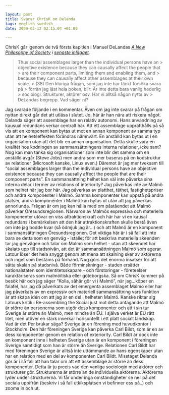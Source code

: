 ```yaml
--- 

layout: post
title: Svarar ChrisK om Delanda 
tags: english swedish 
date: 2009-03-12 02:15:04 +01:00 

---
```


ChrisK går igenom de två första kapitlen i Manuel DeLandas *[A New Philosophy of Society](http://www.christopherkullenberg.se/source/index.php/A_New_Philosophy_of_Society#Chapter_2_-_Assemblages_against_Essences) *i [senaste inlägget](http://christopherkullenberg.se/?p=533)*.*

> Thus social assemblages larger than the individual persons have an > objective existence because they can causally affect the people that > are their component parts, limiting them and enabling them, and > because they can causally affect other assemblages at their own scale. > (38) Den kluriga frågan, som jag inte har tänkt försöka svara på > förrän jag läst hela boken, blir: Är inte detta bara vanlig hederlig > sociologi. Strukturer, aktörer osv. Har vi alltså någon nytta av > DeLandas begrepp. Vad säger ni?

Jag svarade följande i en kommentar. Även om jag inte svarar på frågan om nyttan direkt går det att utläsa i slutet. Jo, här är han nära att riskera något. Delanda säger att assemblage har en relativ autonomi. Hans användning av kausual redundans verkar centralt här. Att ett assemblage upprätthålls på så vis att en komponent kan bytas ut mot en annan komponent av samma typ utan att helhetseffekten förändras nämnvärt. En anställd kan bytas ut i en organisation utan att det blir en annan organisation. Detta skulle vara en kvalitét hos kodningen av sammansättningens interna relationer, icke sant? Nog kan man tänka sig organisationer som inte blir det samma om en anställd avgår (Steve Jobs) men andra som mer baseras på en kodstruktur av relationer (Microsoft kanske, Linux even.) Däremot är jag mer tveksam till “social assemblages larger than the individual persons have an objective existence because they can causally affect the people that are their component parts”. En sammansättning helhet kan väl inte påverka sina interna delar i termer av relations of interiority? Jag påverkas inte av Malmö som helhet när jag bor här. Jag påverkas av platthet, täthet, fastighetspriser och andra komponenter i Malmö. Samma komponenter kan uppstå på andra platser, andra komponenter i Malmö kan bytas ut utan att jag påverkas annorlunda. Frågan är om jag kan hålla med om påståendet att Malmö påverkar Öresundsregionen. Närvaron av Malmös expressiva och materiella komponenter utövar en viss attraktionskraft och här har vi en kausal redundans i bemärkelsen att den här attraktionskraften skulle bestå även om inte jag bodde kvar (så ödmjuk jag är…) och att Malmö är en komponent i sammansättningen Öresundsregionen. Det viktiga här är i så fall att inte bara se detta som en genväg - istället för att beskriva materiella skeenden tar jag genvägen och talar om Malmö som helhet - utan att skeendet har skalats upp till stadsnivån, att det är sammansättningen Malmö som agerar. Latour löser det hela snyggt genom att mena att skalning sker av aktörerna och inget som bestäms på förhand. Nog görs det enorma insatser för att sätta skalan på stadsnivå. Både förminskningar - staden ersätter nationalstaten som identitetsskapare - och förstoringar - företeelser karaktäriseras som malmöitiska eller göteborgska. Så om ChrisK kommer på besök här och jag säger “Kolla, såhär gör vi i Malmö”, när jag…köper en falafel, har jag då påverkats av det emergenta assemblaget Malmö eller har jag påverkats av en expressiv och materiell sammansättning vars funktion är att skapa idén om att jag är en del i helheten Malmö. Kanske riktar sig Latours kritik i Re-assembling the Social just mot detta antagande att Malmö är större än personerna som utgör dess komponenter och att i sin tur Sverige är större än Malmö, men mindre än EU. I själva verket är EU rätt litet, men utöver en stark inverkar horisontellt i ett platt socialt landskap. Vad är det Per brukar säga? Sverige är en förening med huvudkontor i Stockholm. Den här föreningen Sverige kan påverka Carl Bildt, som är en av dess komponenter genom en relation of exteriority. Carl Bildt är dock inte en komponent inne i helheten Sverige utan är en komponent i föreningen Sverige samtidigt som han är större än Sverige. Relationen Carl Bildt har med föreningen Sverige är alltså inte uttömmande av hans egenskaper utan har en relation med en del av komponenten Carl Bildt. Misstaget Delanda gör är i så fall att han talar om att ett assemblage är större än dess komponenter. Detta är ju precis vad den vanliga sociologin med aktörer och strukturer gör. Strukturerna är större än de individuella aktörerna. Aktörerna lyder under strukturerna. Vi får under inga omständigheter se ner på det sociala uppifrån (beskriv i så fall utkiksplatsen vi befinner oss på..) och zooma in och ut. 